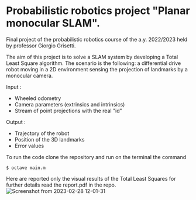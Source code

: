 # Probabilistic robotics project "Planar monocular SLAM".
Final project of the probabilistic robotics course of the a.y. 2022/2023 held by professor Giorgio Grisetti. 

The aim of this project is to solve a SLAM system by developing a Total Least Square algorithm. The scenario is the following: a differential drive robot moving in a 2D environment sensing the projection of landmarks by a monocular camera.

Input :
 - Wheeled odometry
 - Camera parameters (extrinsics and intrinsics)
 - Stream of point projections with the real "id"

Output :
 - Trajectory of the robot
 - Position of the 3D landmarks
 - Error values
 
 To run the code clone the repository and run on the terminal the command
 ```
$ octave main.m

```
Here are reported only the visual results of the Total Least Squares for further details read the report.pdf in the repo.
![Screenshot from 2023-02-28 12-01-31](https://user-images.githubusercontent.com/94857717/221907693-51977272-fd18-42dc-9f1a-27afa7face4d.png)
